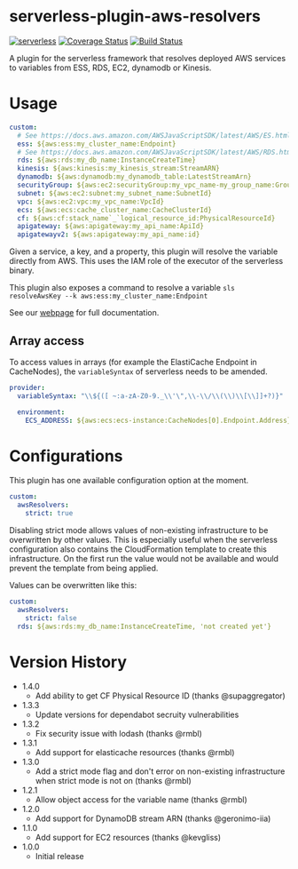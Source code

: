 # serverless-plugin-aws-resolvers
[![serverless](http://public.serverless.com/badges/v3.svg)](http://www.serverless.com)
[![Coverage Status](https://coveralls.io/repos/github/jacob-meacham/serverless-plugin-aws-resolvers/badge.svg?branch=develop)](https://coveralls.io/github/jacob-meacham/serverless-plugin-aws-resolvers?branch=develop)
[![Build Status](https://travis-ci.org/jacob-meacham/serverless-plugin-aws-resolvers.svg?branch=develop)](https://travis-ci.org/jacob-meacham/serverless-plugin-aws-resolvers)

A plugin for the serverless framework that resolves deployed AWS services to variables from ESS, RDS, EC2, dynamodb or Kinesis.

# Usage
```yaml
custom:
  # See https://docs.aws.amazon.com/AWSJavaScriptSDK/latest/AWS/ES.html#describeElasticsearchDomain-property
  ess: ${aws:ess:my_cluster_name:Endpoint}
  # See https://docs.aws.amazon.com/AWSJavaScriptSDK/latest/AWS/RDS.html#describeDBInstances-property
  rds: ${aws:rds:my_db_name:InstanceCreateTime}
  kinesis: ${aws:kinesis:my_kinesis_stream:StreamARN}
  dynamodb: ${aws:dynamodb:my_dynamodb_table:LatestStreamArn}
  securityGroup: ${aws:ec2:securityGroup:my_vpc_name-my_group_name:GroupId}
  subnet: ${aws:ec2:subnet:my_subnet_name:SubnetId}
  vpc: ${aws:ec2:vpc:my_vpc_name:VpcId}
  ecs: ${aws:ecs:cache_cluster_name:CacheClusterId}
  cf: ${aws:cf:stack_name`_`logical_resource_id:PhysicalResourceId}
  apigateway: ${aws:apigateway:my_api_name:ApiId}
  apigatewayv2: ${aws:apigateway:my_api_name:id}
```

Given a service, a key, and a property, this plugin will resolve the variable directly from AWS. This uses the IAM role of the executor of the serverless binary.

This plugin also exposes a command to resolve a variable `sls resolveAwsKey --k aws:ess:my_cluster_name:Endpoint`

See our [webpage](https://jacob-meacham.github.io/serverless-plugin-aws-resolvers/) for full documentation.

## Array access

To access values in arrays (for example the ElastiCache Endpoint in CacheNodes), the `variableSyntax` of serverless needs to be amended.

```yaml
provider:
  variableSyntax: "\\${([ ~:a-zA-Z0-9._\\'\",\\-\\/\\(\\)\\[\\]]+?)}"

  environment:
    ECS_ADDRESS: ${aws:ecs:ecs-instance:CacheNodes[0].Endpoint.Address}
```

# Configurations

This plugin has one available configuration option at the moment.

```yaml
custom:
  awsResolvers:
    strict: true
```

Disabling strict mode allows values of non-existing infrastructure to be overwritten by other values. This is especially useful when the serverless configuration also contains the CloudFormation template to create this infrastructure. On the first run the value would not be available and would prevent the template from being applied.

Values can be overwritten like this:

```yaml
custom:
  awsResolvers:
    strict: false
  rds: ${aws:rds:my_db_name:InstanceCreateTime, 'not created yet'}
```

# Version History
* 1.4.0
  - Add ability to get CF Physical Resource ID (thanks @supaggregator)
* 1.3.3
  - Update versions for dependabot secruity vulnerabilities
* 1.3.2
  - Fix security issue with lodash (thanks @rmbl)
* 1.3.1
  - Add support for elasticache resources (thanks @rmbl)
* 1.3.0
  - Add a strict mode flag and don't error on non-existing infrastructure when strict mode is not on (thanks @rmbl)
* 1.2.1
  - Allow object access for the variable name (thanks @rmbl)
* 1.2.0
  - Add support for DynamoDB stream ARN (thanks @geronimo-iia)
* 1.1.0
  - Add support for EC2 resources (thanks @kevgliss)
* 1.0.0
  - Initial release
